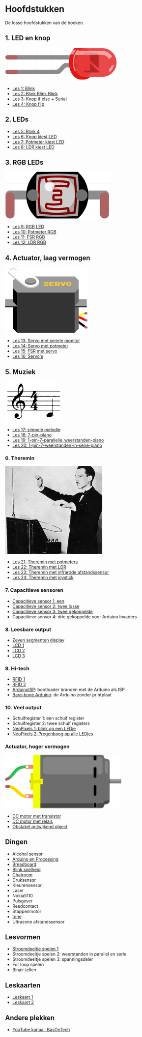 # Hoofdstukken

De losse hoofdstukken van de boeken.

## 1. LED en knop

![Led](Led.png)

 * [Les 1: Blink](01_blink/README.md)
 * [Les 2: Blink Blink Blink](02_blink_blink_blink/README.md)
 * [Les 3: Knop if else](03_knop_if_else/README.md) + Serial 
 * [Les 4: Knop flip](04_knop_flip/README.md)

## 2. LEDs

 * [Les 5: Blink 4](05_blink_4/README.md) 
 * [Les 6: Knop kiest LED](06_knop_kiest/README.md)
 * [Les 7: Potmeter kiest LED](07_potmeter_kiest/README.md)
 * [Les 8: LDR kiest LED](08_ldr_kiest/README.md)

## 3. RGB LEDs

![LDR](Ldr.png)

 * [Les 9: RGB LED](09_rgb/README.md)
 * [Les 10: Potmeter RGB](10_potmeter_rgb/README.md)
 * [Les 11: FSR RGB](11_fsr_rgb/README.md) 
 * [Les 12: LDR RGB](12_ldr_rgb/README.md) 

## 4. Actuator, laag vermogen

![Servo motor](ServoMotor.png)

 * [Les 13: Servo met seriele monitor](13_servo_serial/README.md)
 * [Les 14: Servo met potmeter](14_servo_potmeter/README.md)
 * [Les 15: FSR met servo](15_FSR_met_servo/README.md)
 * [Les 16: Servo's](16_servos/README.md)

## 5. Muziek

![Muziek](Muziek.png)

 * [Les 17: simpele melodie](17_simpele_melodie/README.md)
 * [Les 18: 7-pin-piano](18_7_pin_piano/README.md)
 * [Les 19: 1-pin-7-parallelle_weerstanden-piano](19_1_pin_7_parallelle_weerstanden_piano/README.md)
 * [Les 20: 1-pin-7-weerstanden-in-serie-piano](20_1_pin_7_weerstanden_in_serie_piano/README.md)

### 6. Theremin

![Theremin](Theremin.jpg)

 * [Les 21: Theremin met potmeters](21_theremin_potmeters/README.md)
 * [Les 22: Theremin met LDR](22_theremin_ldr/README.md)
 * [Les 23: Theremin met infrarode afstandssensor](23_theremin_infrarood/README.md)
 * [Les 24: Theremin met joystick](24_theremin_joystick/README.md)

### 7. Capacitieve sensoren

 * [Capacitieve sensor 1: een](CapacitieveSensor1/README.md)
 * [Capacitieve sensor 2: twee losse](CapacitieveSensor2/README.md)
 * [Capacitieve sensor 3: twee gekoppelde](CapacitieveSensor3/README.md)
 * Capacitieve sensor 4: drie gekoppelde voor Arduino Invaders

### 8. Leesbare output

 * [Zeven segmenten display](ZevenSegmentDisplay/README.md)
 * [LCD 1](LCD1/README.md)
 * [LCD 2](LCD2/README.md)
 * [LCD 3](LCD3/README.md)

### 9. Hi-tech

 * [RFID 1](RFID1/README.md)
 * [RFID 2](RFID2/README.md)
 * [ArduinoISP](ArduinoISP/README.md): bootloader branden met de Arduino als ISP
 * [Bare-bone Arduino](BareBoneArduino/README.md): de Arduino zonder printplaat

### 10. Veel output

 * Schuifregister 1: een schuif register
 * Schuifregister 2: twee schuif registers
 * [NeoPixels 1: blink op een LEDje](NeoPixel1/README.md)
 * [NeoPixels 2: ?regenboog op alle LEDjes](NeoPixel2/README.md)

### Actuator, hoger vermogen

![DC Motor](DcMotor.png)

 * [DC motor met transistor](dc_motor_met_transistor/README.md)
 * [DC motor met relais](dc_motor_met_relais/README.md)
 * [Obstakel ontwijkend object](obstakel_ontwijkend_object/README.md)

## Dingen

 * Alcohol sensor
 * [Arduino en Processing](Arduino_en_processing/README.md)
 * [Breadboard](breadboard/README.md)
 * [Blink snelheid](BlinkSnelheid/README.md)
 * [Chatroom](chatroom/README.md)
 * Druksensor
 * Kleurensensor
 * Laser
 * Nokia5110
 * Pulsgever
 * Reedcontact
 * Stappenmotor
 * [tone](tone/README.md)
 * Ultrasone afstandssensor

## Lesvormen

 * [Stroomdeeltje spelen 1](StroomdeeltjeSpelen1/README.md)
 * Stroomdeeltje spelen 2: weerstanden in parallel en serie
 * Stroomdeeltje spelen 3: spanningsdeler
 * For loop spelen
 * Binair tellen

## Leskaarten

 * [Leskaart 1](Leskaarten/Leskaart1.pdf)
 * [Leskaart 2](Leskaarten/Leskaart2.pdf)

## Andere plekken

 * [YouTube kanaal: BasOnTech](https://www.youtube.com/c/BasOnTechNL)
